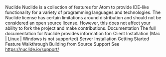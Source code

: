 Nuclide Nuclide is a collection of features for Atom to provide IDE-like functionality for a variety of programming languages and technologies. The Nuclide license has certain limitations around distribution and should not be considered an open source license. However, this does not affect your ability to fork the project and make contributions. Documentation The full documentation for Nuclide provides information for: Client Installation (Mac | Linux | Windows is not supported) Server Installation Getting Started Feature Walkthrough Building from Source Support See https://nuclide.io/support/